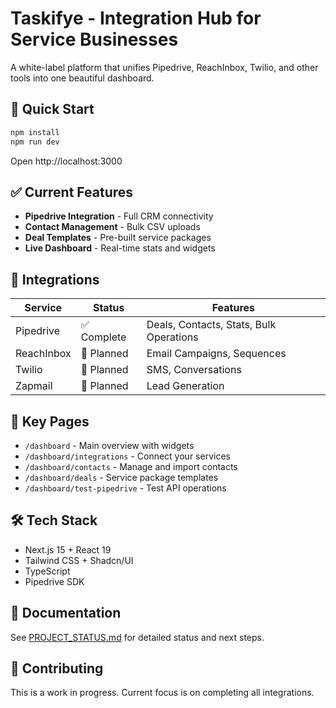 # Taskifye - Integration Hub for Service Businesses

A white-label platform that unifies Pipedrive, ReachInbox, Twilio, and other tools into one beautiful dashboard.

## 🚀 Quick Start

```bash
npm install
npm run dev
```

Open http://localhost:3000

## ✅ Current Features

- **Pipedrive Integration** - Full CRM connectivity
- **Contact Management** - Bulk CSV uploads
- **Deal Templates** - Pre-built service packages
- **Live Dashboard** - Real-time stats and widgets

## 🔌 Integrations

| Service | Status | Features |
|---------|--------|----------|
| Pipedrive | ✅ Complete | Deals, Contacts, Stats, Bulk Operations |
| ReachInbox | 🔄 Planned | Email Campaigns, Sequences |
| Twilio | 🔄 Planned | SMS, Conversations |
| Zapmail | 🔄 Planned | Lead Generation |

## 📁 Key Pages

- `/dashboard` - Main overview with widgets
- `/dashboard/integrations` - Connect your services
- `/dashboard/contacts` - Manage and import contacts
- `/dashboard/deals` - Service package templates
- `/dashboard/test-pipedrive` - Test API operations

## 🛠️ Tech Stack

- Next.js 15 + React 19
- Tailwind CSS + Shadcn/UI
- TypeScript
- Pipedrive SDK

## 📝 Documentation

See [PROJECT_STATUS.md](PROJECT_STATUS.md) for detailed status and next steps.

## 🤝 Contributing

This is a work in progress. Current focus is on completing all integrations.